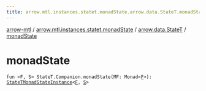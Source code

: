 ```yaml
---
title: arrow.mtl.instances.statet.monadState.arrow.data.StateT.monadState - arrow-mtl
---
```


[arrow-mtl](../../index.html) / [arrow.mtl.instances.statet.monadState](../index.html) / [arrow.data.StateT](index.html) / [monadState](./monad-state.html)

# monadState

`fun <F, S> StateT.Companion.monadState(MF: Monad<`[`F`](monad-state.html#F)`>): `[`StateTMonadStateInstance`](../../arrow.mtl.instances/-state-t-monad-state-instance/index.html)`<`[`F`](monad-state.html#F)`, `[`S`](monad-state.html#S)`>`